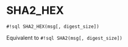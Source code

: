 # SHA2_HEX


`#!sql SHA2_HEX(msg[, digest_size])`

Equivalent to `#!sql SHA2(msg[, digest_size])`


